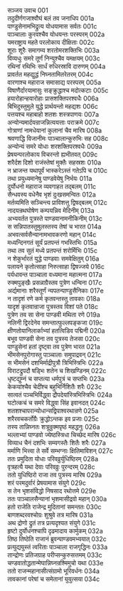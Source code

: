 सञ्जय उवाच	001  
तदुदीर्णगजाश्वौघं बलं तव जनाधिप	001a  
पाण्डुसेनामभिद्रुत्य योधयामास सर्वतः	001c  
पाञ्चालाः कुरवश्चैव योधयन्तः परस्परम्	002a  
यमराष्ट्राय महते परलोकाय दीक्षिताः	002c  
शूराः शूरैः समागम्य शरतोमरशक्तिभिः	003a  
विव्यधुः समरे तूर्णं निन्युश्चैव यमक्षयम्	003c  
रथिनां रथिभिः सार्धं रुधिरस्रावि दारुणम्	004a  
प्रावर्तत महद्युद्धं निघ्नतामितरेतरम्	004c  
वारणाश्च महाराज समासाद्य परस्परम्	005a  
विषाणैर्दारयामासुः सङ्क्रुद्धाश्च मदोत्कटाः	005c  
हयारोहान्हयारोहाः प्रासशक्तिपरश्वधैः	006a  
बिभिदुस्तुमुले युद्धे प्रार्थयन्तो महद्यशः	006c  
पत्तयश्च महाबाहो शतशः शस्त्रपाणयः	007a  
अन्योन्यमार्दयन्राजन्नित्ययत्ताः पराक्रमे	007c  
गोत्राणां नामधेयानां कुलानां चैव मारिष	008a  
श्रवणाद्धि विजानीमः पाञ्चालान्कुरुभिः सह	008c  
अन्योन्यं समरे योधाः शरशक्तिपरश्वधैः	009a  
प्रेषयन्परलोकाय विचरन्तो ह्यभीतवत्	009c  
शरैर्दश दिशो राजंस्तेषां मुक्तैः सहस्रशः	010a  
न भ्राजन्त यथापूर्वं भास्करेऽस्तं गतेऽपि च	010c  
तथा प्रयुध्यमानेषु पाण्डवेयेषु निर्भयः	011a  
दुर्योधनो महाराज व्यवगाहत तद्बलम्	011c  
सैन्धवस्य वधेनैव भृशं दुःखसमन्वितः	012a  
मर्तव्यमिति सञ्चिन्त्य प्राविशत्तु द्विषद्बलम्	012c  
नादयन्रथघोषेण कम्पयन्निव मेदिनीम्	013a  
अभ्यवर्तत पुत्रस्ते पाण्डवानामनीकिनीम्	013c  
स सन्निपातस्तुमुलस्तस्य तेषां च भारत	014a  
अभवत्सर्वसैन्यानामभावकरणो महान्	014c  
मध्यन्दिनगतं सूर्यं प्रतपन्तं गभस्तिभिः	015a  
तथा तव सुतं मध्ये प्रतपन्तं शरोर्मिभिः	015c  
न शेकुर्भारतं युद्धे पाण्डवाः समवेक्षितुम्	016a  
पलायने कृतोत्साहा निरुत्साहा द्विषज्जये	016c  
पर्यधावन्त पाञ्चाला वध्यमाना महात्मना	017a  
रुक्मपुङ्खैः प्रसन्नाग्रैस्तव पुत्रेण धन्विना	017c  
अर्द्यमानाः शरैस्तूर्णं न्यपतन्पाण्डुसैनिकाः	017e  
न तादृशं रणे कर्म कृतवन्तस्तु तावकाः	018a  
यादृशं कृतवान्राजा पुत्रस्तव विशां पते	018c  
पुत्रेण तव सा सेना पाण्डवी मथिता रणे	019a  
नलिनी द्विरदेनेव समन्तात्फुल्लपङ्कजा	019c  
क्षीणतोयानिलार्काभ्यां हतत्विडिव पद्मिनी	020a  
बभूव पाण्डवी सेना तव पुत्रस्य तेजसा	020c  
पाण्डुसेनां हतां दृष्ट्वा तव पुत्रेण भारत	021a  
भीमसेनपुरोगास्तु पाञ्चालाः समुपाद्रवन्	021c  
स भीमसेनं दशभिर्माद्रीपुत्रौ त्रिभिस्त्रिभिः	022a  
विराटद्रुपदौ षड्भिः शतेन च शिखण्डिनम्	022c  
धृष्टद्युम्नं च सप्तत्या धर्मपुत्रं च सप्तभिः	023a  
केकयांश्चैव चेदींश्च बहुभिर्निशितैः शरैः	023c  
सात्वतं पञ्चभिर्विद्ध्वा द्रौपदेयांस्त्रिभिस्त्रिभिः	024a  
घटोत्कचं च समरे विद्ध्वा सिंह इवानदत्	024c  
शतशश्चापरान्योधान्सद्विपाश्वरथान्रणे	025a  
शरैरवचकर्तोग्रैः क्रुद्धोऽन्तक इव प्रजाः	025c  
तस्य तान्निघ्नतः शत्रून्रुक्मपृष्ठं महद्धनुः	026a  
भल्लाभ्यां पाण्डवो ज्येष्ठस्त्रिधा चिच्छेद मारिष	026c  
विव्याध चैनं दशभिः सम्यगस्तैः शितैः शरैः	027a  
मर्माणि भित्त्वा ते सर्वे सम्भग्नाः क्षितिमाविशन्	027c  
ततः प्रमुदिता योधाः परिवव्रुर्युधिष्ठिरम्	028a  
वृत्रहत्यै यथा देवाः परिवव्रुः पुरन्दरम्	028c  
ततो युधिष्ठिरो राजा तव पुत्रस्य मारिष	029a  
शरं परमदुर्वारं प्रेषयामास संयुगे	029c  
स तेन भृशसंविद्धो निषसाद रथोत्तमे	029e  
ततः पाञ्चालसैन्यानां भृशमासीद्रवो महान्	030a  
हतो राजेति राजेन्द्र मुदितानां समन्ततः	030c  
बाणशब्दरवश्चोग्रः शुश्रुवे तत्र मारिष	031a  
अथ द्रोणो द्रुतं तत्र प्रत्यदृश्यत संयुगे	031c  
हृष्टो दुर्योधनश्चापि दृढमादाय कार्मुकम्	032a  
तिष्ठ तिष्ठेति राजानं ब्रुवन्पाण्डवमभ्ययात्	032c  
प्रत्युद्ययुस्तं त्वरिताः पाञ्चाला राजगृद्धिनः	033a  
तान्द्रोणः प्रतिजग्राह परीप्सन्कुरुसत्तमम्	033c  
चण्डवातोद्धतान्मेघान्निघ्नन्रश्मिमुचो यथा	033e  
ततो राजन्महानासीत्संग्रामो भूरिवर्धनः	034a  
तावकानां परेषां च समेतानां युयुत्सया	034c  
